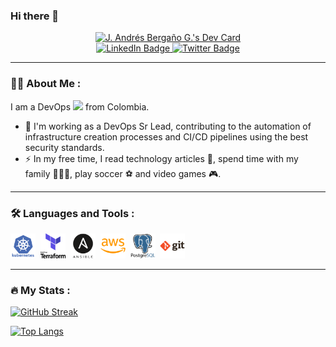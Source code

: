 ### Hi there 👋
<div id="header" align="center">
  <a href="https://app.daily.dev/andresb39"><img src="https://api.daily.dev/devcards/7ec74c449c084346b26445c55167f02e.png?r=ls9" width="200" alt="J. Andrés Bergaño G.'s Dev Card"/></a>
</div>
<div id="badges" align="center">
  <a href="https://www.linkedin.com/in/andresb39">
    <img src="https://img.shields.io/badge/LinkedIn-blue?style=for-the-badge&logo=linkedin&logoColor=white" alt="LinkedIn Badge"/>
  </a>
  <a href="https://twitter.com/andresb39">
    <img src="https://img.shields.io/badge/Twitter-blue?style=for-the-badge&logo=twitter&logoColor=white" alt="Twitter Badge"/>
  </a>
</div>

---


### :man_technologist: About Me :

I am a DevOps <img src="https://media.giphy.com/media/WUlplcMpOCEmTGBtBW/giphy.gif" width="30"> from Colombia.

- :telescope: I'm working as a DevOps Sr Lead, contributing to the automation of infrastructure creation processes and CI/CD pipelines using the best security standards.
- :zap: In my free time, I read technology articles 📖, spend time with my family 👨‍👩‍👧, play soccer ⚽ and video games 🎮.


---


### :hammer_and_wrench: Languages and Tools :
<div>
  <img src="https://github.com/devicons/devicon/blob/master/icons/kubernetes/kubernetes-plain-wordmark.svg" title="K8S" **alt="K8S" width="40" height="40"/>&nbsp;
  <img src="https://github.com/devicons/devicon/blob/master/icons/terraform/terraform-original-wordmark.svg" title="Terra" **alt="Terra" width="40" height="40"/>&nbsp;
  <img src="https://github.com/devicons/devicon/blob/master/icons/ansible/ansible-original-wordmark.svg" title="ansible" **alt="ansible" width="40" height="40"/>&nbsp;
  <img src="https://github.com/devicons/devicon/blob/master/icons/amazonwebservices/amazonwebservices-plain-wordmark.svg" title="AWS" **alt="AWS" width="40" height="40"/>&nbsp;
  <img src="https://github.com/devicons/devicon/blob/master/icons/postgresql/postgresql-original-wordmark.svg" title="psql" **alt="psql" width="40" height="40"/>&nbsp;
  <img src="https://github.com/devicons/devicon/blob/master/icons/git/git-original-wordmark.svg" title="Git" **alt="Git" width="40" height="40"/>
</div>

---


### :fire: My Stats :

[![GitHub Streak](http://github-readme-streak-stats.herokuapp.com?user=andresb39&hide_border=true)](https://git.io/streak-stats)

[![Top Langs](https://github-readme-stats.vercel.app/api/top-langs/?username=andresb39&layout=compact&theme=vision-friendly-dark)](https://github.com/anuraghazra/github-readme-stats)


<!--
**andresb39/andresb39** is a ✨ _special_ ✨ repository because its `README.md` (this file) appears on your GitHub profile.

Here are some ideas to get you started:

- 🔭 I’m currently working on ...
- 🌱 I’m currently learning ...
- 👯 I’m looking to collaborate on ...
- 🤔 I’m looking for help with ...
- 💬 Ask me about ...
- 📫 How to reach me: ...
- 😄 Pronouns: ...
- ⚡ Fun fact: ...
-->
